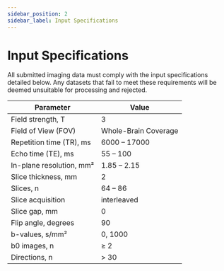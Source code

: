 ```yaml
---
sidebar_position: 2
sidebar_label: Input Specifications
---
```


# Input Specifications

All submitted imaging data must comply with the input specifications detailed below. Any datasets that fail to meet these requirements will be deemed unsuitable for processing and rejected.

| Parameter                | Value                |
| ------------------------ | -------------------- |
| Field strength, T        | 3                    |
| Field of View (FOV)      | Whole-Brain Coverage |
| Repetition time (TR), ms | 6000 – 17000         |
| Echo time (TE), ms       | 55 – 100             |
| In-plane resolution, mm² | 1.85 – 2.15          |
| Slice thickness, mm      | 2                    |
| Slices, n                | 64 – 86              |
| Slice acquisition        | interleaved          |
| Slice gap, mm            | 0                    |
| Flip angle, degrees      | 90                   |
| b-values, s/mm²          | 0, 1000              |
| b0 images, n             | ≥ 2                  |
| Directions, n            | > 30                 |
